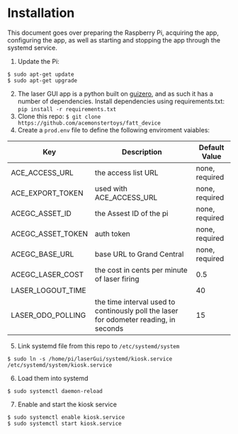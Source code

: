# Installation
This document goes over preparing the Raspberry Pi, acquiring the app, configuring the app, as well as starting and stopping the app through the systemd service.

1. Update the Pi:
```
$ sudo apt-get update
$ sudo apt-get upgrade
```
2. The laser GUI app is a python built on [guizero](https://lawsie.github.io/guizero/), and as such it has a number of dependencies. Install dependencies using requirements.txt: ```pip install -r requirements.txt```
3. Clone this repo: ```$ git clone https://github.com/acemonstertoys/fatt_device```
4. Create a ```prod.env``` file to define the following enviroment vaiables:

| Key | Description | Default Value |
| --- | ----------- | ------------- |
| ACE_ACCESS_URL | the access list URL | none, required |
| ACE_EXPORT_TOKEN | used with ACE_ACCESS_URL | none, required |
| ACEGC_ASSET_ID | the Assest ID of the pi | none, required |
| ACEGC_ASSET_TOKEN | auth token | none, required |
| ACEGC_BASE_URL | base URL to Grand Central | none, required |
| ACEGC_LASER_COST | the cost in cents per minute of laser firing | 0.5 |
| LASER_LOGOUT_TIME | | 40 |
| LASER_ODO_POLLING | the time interval used to continously poll the laser for odometer reading, in seconds | 15 |

5. Link systemd file from this repo to ```/etc/systemd/system```
```
$ sudo ln -s /home/pi/laserGui/systemd/kiosk.service /etc/systemd/system/kiosk.service
```
6. Load them into systemd
```
$ sudo systemctl daemon-reload
```
7. Enable and start the kiosk service
```
$ sudo systemctl enable kiosk.service
$ sudo systemctl start kiosk.service
```